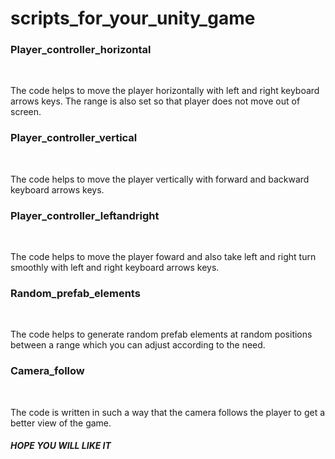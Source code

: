 # scripts_for_your_unity_game

<h3>Player_controller_horizontal</h3> <br>
<p>The code helps to move the player horizontally with left and right keyboard arrows keys. The range is also set so that player does not move out of screen.</p>

<h3>Player_controller_vertical</h3> <br>
<p>The code helps to move the player vertically with forward and backward keyboard arrows keys.</p>

<h3>Player_controller_leftandright</h3> <br>
<p>The code helps to move the player foward and also take left and right turn smoothly with left and right keyboard arrows keys.</p>

<h3>Random_prefab_elements</h3> <br>
<p>The code helps to generate random prefab elements at random positions between a range which you can adjust according to the need.</p>

<h3>Camera_follow</h3> <br>
<p>The code is written in such a way that the camera follows the player to get a better view of the game.</p>



<H5> HOPE YOU WILL LIKE IT </H5>



